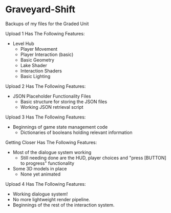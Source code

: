 # Graveyard-Shift
Backups of my files for the Graded Unit

Upload 1 Has The Following Features:
  - Level Hub
    - Player Movement
    - Player Interaction (basic)
    - Basic Geometry
    - Lake Shader
    - Interaction Shaders
    - Basic Lighting

Upload 2 Has The Following Features:
  - JSON Placeholder Functionality Files
    - Basic structure for storing the JSON files
    - Working JSON retrieval script

Upload 3 Has The Following Features:
  - Beginnings of game state management code
    - Dictionaries of booleans holding relevant information

Getting Closer Has The Following Features:
  - Most of the dialogue system working
    - Still needing done are the HUD, player choices and "press [BUTTON] to progress" functionality
  - Some 3D models in place
    - None yet animated

Upload 4 Has The Following Features:
  - Working dialogue system!
  - No more lightweight render pipeline.
  - Beginnings of the rest of the interaction system.
